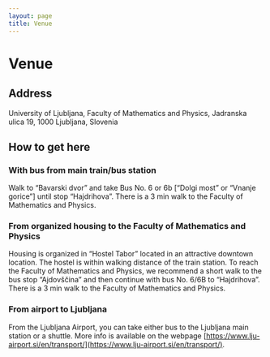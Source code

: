```yaml
---
layout: page
title: Venue
---
```


# Venue

## Address

University of Ljubljana,
Faculty of Mathematics and Physics,
Jadranska ulica 19,
1000 Ljubljana, Slovenia

## How to get here

### With bus from main train/bus station

Walk to “Bavarski dvor” and take Bus No. 6 or 6b [“Dolgi most” or “Vnanje gorice”] until stop “Hajdrihova”. There is a 3 min walk to the Faculty of Mathematics and Physics.

### From organized housing to the Faculty of Mathematics and Physics

Housing is organized in “Hostel Tabor” located in an attractive downtown location. The hostel is within walking distance of the train station. To reach the Faculty of Mathematics and Physics, we recommend a short walk to the bus stop “Ajdovščina” and then continue with bus No. 6/6B to “Hajdrihova”. There is a 3 min walk to the Faculty of Mathematics and Physics.

### From airport to Ljubljana

From the Ljubljana Airport, you can take either bus to the Ljubljana main station or a shuttle. More info is available on the webpage [https://www.lju-airport.si/en/transport/](https://www.lju-airport.si/en/transport/).

